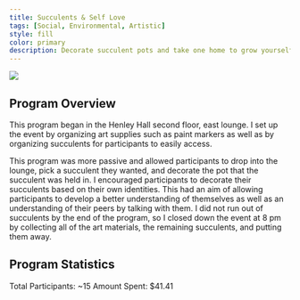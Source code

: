 ```yaml
---
title: Succulents & Self Love
tags: [Social, Environmental, Artistic]
style: fill
color: primary
description: Decorate succulent pots and take one home to grow yourself!
---
```


![](https://i.imgur.com/d09oJDl.png)

## Program Overview

This program began in the Henley Hall second floor, east lounge. I set up the event by organizing art supplies such as paint markers as well as by organizing succulents for participants to easily access.

This program was more passive and allowed participants to drop into the lounge, pick a succulent they wanted, and decorate the pot that the succulent was held in. I encouraged participants to decorate their succulents based on their own identities. This had an aim of allowing participants to develop a better understanding of themselves as well as an understanding of their peers by talking with them. I did not run out of succulents by the end of the program, so I closed down the event at 8 pm by collecting all of the art materials, the remaining succulents, and putting them away. 

## Program Statistics

Total Participants: ~15
Amount Spent: $41.41


